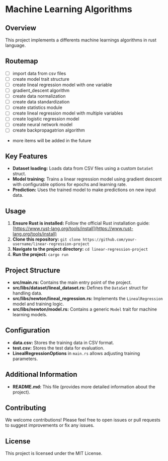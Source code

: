 # Machine Learning Algorithms

## Overview

This project implements a differents machine learnings algorithms in rust language.

## Routemap

- [ ] import data from csv files
- [ ] create model trait structure
- [ ] create lineal regression model with one variable
- [ ] gradient_descent algorithm
- [ ] create data normalization
- [ ] create data standardization
- [ ] create statistics module
- [ ] create lineal regression model with multiple variables
- [ ] create logistic regression model
- [ ] create neural network model
- [ ] create backpropagatrion algorithm
- more items will be added in the future
  
## Key Features

- **Dataset loading:** Loads data from CSV files using a custom `DataSet` struct.
- **Model training:** Trains a linear regression model using gradient descent with configurable options for epochs and learning rate.
- **Prediction:** Uses the trained model to make predictions on new input data.

## Usage

1. **Ensure Rust is installed:** Follow the official Rust installation guide: [https://www.rust-lang.org/tools/install](https://www.rust-lang.org/tools/install)
2. **Clone this repository:** `git clone https://github.com/your-username/linear-regression-project`
3. **Navigate to the project directory:** `cd linear-regression-project`
4. **Run the project:** `cargo run`

## Project Structure

- **src/main.rs:** Contains the main entry point of the project.
- **src/libs/dataset/lineal_dataset.rs:** Defines the `DataSet` struct for handling data.
- **src/libs/newton/lineal_regression.rs:** Implements the `LinealRegression` model and training logic.
- **src/libs/newton/model.rs:** Contains a generic `Model` trait for machine learning models.

## Configuration

- **data.csv:** Stores the training data in CSV format.
- **test.csv:** Stores the test data for evaluation.
- **LinealRegressionOptions** in `main.rs` allows adjusting training parameters.

## Additional Information

- **README.md:** This file (provides more detailed information about the project).

## Contributing

We welcome contributions! Please feel free to open issues or pull requests to suggest improvements or fix any issues.

## License

This project is licensed under the MIT License.
